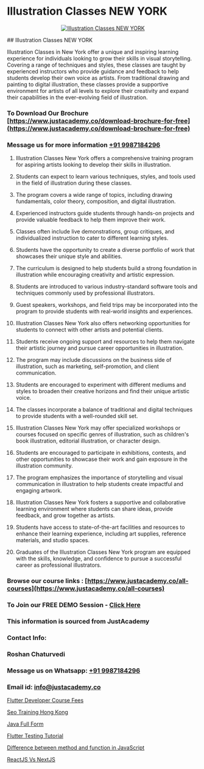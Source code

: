 # Illustration Classes NEW YORK

<p align="center">
  <a href="https://justacademy.co/all-courses">
    <img src="https://ibb.co/CngWr2j" alt="Illustration Classes NEW YORK">
  </a>
</p>
## Illustration Classes NEW YORK

Illustration Classes in New York offer a unique and inspiring learning experience for individuals looking to grow their skills in visual storytelling. Covering a range of techniques and styles, these classes are taught by experienced instructors who provide guidance and feedback to help students develop their own voice as artists. From traditional drawing and painting to digital illustration, these classes provide a supportive environment for artists of all levels to explore their creativity and expand their capabilities in the ever-evolving field of illustration.
### To Download Our Brochure [https://www.justacademy.co/download-brochure-for-free](https://www.justacademy.co/download-brochure-for-free)
### Message us for more information [+91 9987184296](https://api.whatsapp.com/send?phone=919987184296)
1) Illustration Classes New York offers a comprehensive training program for aspiring artists looking to develop their skills in illustration. 

2) Students can expect to learn various techniques, styles, and tools used in the field of illustration during these classes.

3) The program covers a wide range of topics, including drawing fundamentals, color theory, composition, and digital illustration.

4) Experienced instructors guide students through hands-on projects and provide valuable feedback to help them improve their work.

5) Classes often include live demonstrations, group critiques, and individualized instruction to cater to different learning styles.

6) Students have the opportunity to create a diverse portfolio of work that showcases their unique style and abilities.

7) The curriculum is designed to help students build a strong foundation in illustration while encouraging creativity and artistic expression.

8) Students are introduced to various industry-standard software tools and techniques commonly used by professional illustrators.

9) Guest speakers, workshops, and field trips may be incorporated into the program to provide students with real-world insights and experiences.

10) Illustration Classes New York also offers networking opportunities for students to connect with other artists and potential clients.

11) Students receive ongoing support and resources to help them navigate their artistic journey and pursue career opportunities in illustration.

12) The program may include discussions on the business side of illustration, such as marketing, self-promotion, and client communication.

13) Students are encouraged to experiment with different mediums and styles to broaden their creative horizons and find their unique artistic voice.

14) The classes incorporate a balance of traditional and digital techniques to provide students with a well-rounded skill set.

15) Illustration Classes New York may offer specialized workshops or courses focused on specific genres of illustration, such as children's book illustration, editorial illustration, or character design.

16) Students are encouraged to participate in exhibitions, contests, and other opportunities to showcase their work and gain exposure in the illustration community.

17) The program emphasizes the importance of storytelling and visual communication in illustration to help students create impactful and engaging artwork.

18) Illustration Classes New York fosters a supportive and collaborative learning environment where students can share ideas, provide feedback, and grow together as artists.

19) Students have access to state-of-the-art facilities and resources to enhance their learning experience, including art supplies, reference materials, and studio spaces.

20) Graduates of the Illustration Classes New York program are equipped with the skills, knowledge, and confidence to pursue a successful career as professional illustrators.

### Browse our course links : [https://www.justacademy.co/all-courses](https://www.justacademy.co/all-courses) 
### To Join our FREE DEMO Session - [Click Here](https://www.justacademy.co/register-for-course-demo)


### This information is sourced from JustAcademy
### Contact Info:
### Roshan Chaturvedi
### Message us on Whatsapp: [+91 9987184296](https://api.whatsapp.com/send?phone=919987184296)
### Email id: [info@justacademy.co](mailto:info@justacademy.co)
                
[Flutter Developer Course Fees](https://www.linkedin.com/pulse/flutter-developer-course-fees-justacademy-thane-7b2uc/)

[Seo Training Hong Kong](https://www.linkedin.com/pulse/seo-training-hong-kong-justacademy-chicago-yb4wf?trackingId=AfhSGjQeBVSTf1%2BWwJkkBQ%3D%3D&lipi=urn%3Ali%3Apage%3Ad_flagship3_company_admin%3BXfdKLa%2BZRG%2B541nAJnPQxg%3D%3D)

[Java Full Form](https://medium.com/@prempja40/java-full-form-458dad88bedb)

[Flutter Testing Tutorial](https://medium.com/@justacademytraining/flutter-testing-tutorial-55adb437c813)

[Difference between method and function in JavaScript](https://justacademyin.github.io/justacademy/difference-between-method-and-function-in-javascript)

[ReactJS Vs NextJS](https://justacademyin.github.io/justacademy/reactjs-vs-nextjs)

